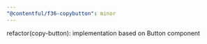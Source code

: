 ```yaml
---
"@contentful/f36-copybutton": minor
---
```


refactor(copy-button): implementation based on Button component
